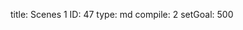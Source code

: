 title:          Scenes 1
ID:             47
type:           md
compile:        2
setGoal:        500


